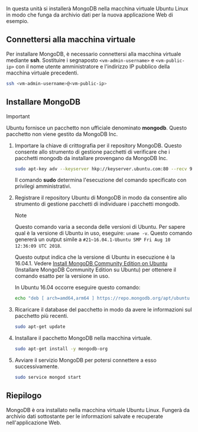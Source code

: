 In questa unità si installerà MongoDB nella macchina virtuale Ubuntu Linux in modo che funga da archivio dati per la nuova applicazione Web di esempio.

## <a name="connect-to-the-vm"></a>Connettersi alla macchina virtuale

Per installare MongoDB, è necessario connettersi alla macchina virtuale mediante **ssh**. Sostituire i segnaposto `<vm-admin-username>` e `<vm-public-ip>` con il nome utente amministratore e l'indirizzo IP pubblico della macchina virtuale precedenti.

```bash
ssh <vm-admin-username>@<vm-public-ip>
```

## <a name="install-mongodb"></a>Installare MongoDB

> [!Important]
> Ubuntu fornisce un pacchetto non ufficiale denominato **mongodb**. Questo pacchetto non viene gestito da MongoDB Inc.

1. Importare la chiave di crittografia per il repository MongoDB. Questo consente allo strumento di gestione pacchetti di verificare che i pacchetti mongodb da installare provengano da MongoDB Inc.

    ```bash
    sudo apt-key adv --keyserver hkp://keyserver.ubuntu.com:80 --recv 9DA31620334BD75D9DCB49F368818C72E52529D4
    ```

    Il comando **sudo** determina l'esecuzione del comando specificato con privilegi amministrativi.

1. Registrare il repository Ubuntu di MongoDB in modo da consentire allo strumento di gestione pacchetti di individuare i pacchetti mongodb.

    > [!NOTE]
    > Questo comando varia a seconda delle versioni di Ubuntu. Per sapere qual è la versione di Ubuntu in uso, eseguire: `uname -v`.
    > Questo comando genererà un output simile a `#21~16.04.1-Ubuntu SMP Fri Aug 10 12:36:09 UTC 2018`.
    >
    > Questo output indica che la versione di Ubuntu in esecuzione è la 16.04.1.
    > Vedere [Install MongoDB Community Edition on Ubuntu](https://docs.mongodb.com/manual/tutorial/install-mongodb-on-ubuntu/) (Installare MongoDB Community Edition su Ubuntu) per ottenere il comando esatto per la versione in uso.

    In Ubuntu 16.04 occorre eseguire questo comando:

    ```bash
    echo "deb [ arch=amd64,arm64 ] https://repo.mongodb.org/apt/ubuntu xenial/mongodb-org/4.0 multiverse" | sudo tee /etc/apt/sources.list.d/mongodb-org-4.0.list
    ```

1. Ricaricare il database del pacchetto in modo da avere le informazioni sul pacchetto più recenti.

    ```bash
    sudo apt-get update
    ```

1. Installare il pacchetto MongoDB nella macchina virtuale.

    ```bash
    sudo apt-get install -y mongodb-org
    ```

1. Avviare il servizio MongoDB per potersi connettere a esso successivamente.

    ```bash
    sudo service mongod start
    ```

## <a name="summary"></a>Riepilogo

MongoDB è ora installato nella macchina virtuale Ubuntu Linux. Fungerà da archivio dati sottostante per le informazioni salvate e recuperate nell'applicazione Web.